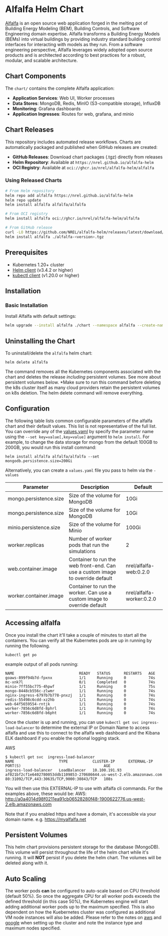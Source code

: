 # Alfalfa Helm Chart

[Alfalfa](https://github.com/NREL/alfalfa) is an open source web application forged in the melting pot of Building Energy Modeling (BEM), Building Controls, and Software Engineering domain expertise.​ Alfalfa transforms a Building Energy Models (BEMs) into virtual buildings by providing industry standard building control interfaces for interacting with models as they run.​ From a software engineering perspective, Alfalfa leverages widely adopted open source products and is architected according to best practices for a robust, modular, and scalable architecture.

## Chart Components

The `chart/` contains the complete Alfalfa application:
- **Application Services**: Web UI, Worker processes
- **Data Stores**: MongoDB, Redis, MinIO (S3-compatible storage), InfluxDB  
- **Monitoring**: Grafana dashboards
- **Application Ingresses**: Routes for web, grafana, and minio

## Chart Releases

This repository includes automated release workflows. Charts are automatically packaged and published when GitHub releases are created:

- **GitHub Releases**: Download chart packages (.tgz) directly from releases
- **Helm Repository**: Available at `https://nrel.github.io/alfalfa-helm`
- **OCI Registry**: Available at `oci://ghcr.io/nrel/alfalfa-helm/alfalfa`

### Using Released Charts

```bash
# From Helm repository
helm repo add alfalfa https://nrel.github.io/alfalfa-helm
helm repo update
helm install alfalfa alfalfa/alfalfa

# From OCI registry
helm install alfalfa oci://ghcr.io/nrel/alfalfa-helm/alfalfa

# From GitHub release
curl -LO https://github.com/NREL/alfalfa-helm/releases/latest/download/alfalfa-<version>.tgz
helm install alfalfa ./alfalfa-<version>.tgz
```

## Prerequisites

- Kubernetes 1.20+ cluster
- [Helm client](https://helm.sh/docs/intro/install/) (v3.4.2 or higher)
- [kubectl client](https://kubernetes.io/docs/tasks/tools/install-kubectl/) (v1.20.0 or higher)

## Installation

### Basic Installation
Install Alfalfa with default settings:

```bash
helm upgrade --install alfalfa ./chart --namespace alfalfa --create-namespace
```

## Uninstalling the Chart

To uninstall/delete the `alfalfa` helm chart:

`helm delete alfalfa`

The command removes all the Kubernetes components associated with the chart and deletes the release *including* persistent volumes. See more about persistent volumes below. *Make sure to run this command before deleting the k8s cluster itself as many cloud providers retain the persistent volumes on k8s deletion. The helm delete command will remove everything. 

## Configuration

The following table lists common configurable parameters of the alfalfa chart and their default values. This list is not representative of the full list. You can override any of the [values.yaml](chart/values.yaml) by specify the parameter name using the `--set key=value[,key=value]` argument to `helm install`. For example, to change the data storage for mongo from the default 100GB to 200GB, you would run this install command:

`helm install alfalfa alfalfa/alfalfa --set mongodb.persistence.size=200Gi`

Alternatively, you can create a `values.yaml` file you pass to helm via the `-values`


Parameter | Description | Default
--------- | ----------- | -------
mongo.persistence.size | Size of the volume for MongoDB | 10Gi |
mongo.persistence.size | Size of the volume for MongoDB | 10Gi |
minio.persistence.size | Size of the volume for Minio | 100Gi |
worker.replicas | Number of worker pods that run the simulations | 2 |
web.container.image   | Container to run the web front-end. Can use a custom image to override default | nrel/alfalfa-web:0.2.0 |
worker.container.image   | Container to run the worker. Can use a custom image to override default | nrel/alfalfa-worker:0.2.0 |


## Accessing alfalfa

Once you install the chart it'll take a couple of minutes to start all the containers. You can verify all the Kubernetes pods are up in running by running the following.  

`kubectl get po`  

example output of all pods running: 

```
NAME                             READY   STATUS      RESTARTS   AGE
goaws-899f94b7d-fpxnx            1/1     Running     0          74s
mc-xnk7l                         0/1     Completed   0          74s
minio-7ff55bc775-4hpwf           1/1     Running     0          75s
mongo-8448cb556c-zlwmr           1/1     Running     0          74s
nginx-ingress-6797b7b778-pnxzj   1/1     Running     0          74s
redis-55498c6cdd-xz2hb           1/1     Running     0          74s
web-64f5659554-rntjk             1/1     Running     0          74s
worker-7856c6d8fd-8phrl          1/1     Running     0          74s
worker-7856c6d8fd-b6pht          1/1     Running     0          74s

```

Once the cluster is up and running, you can use `kubectl get svc ingress-load-balancer` to determine the external IP or Domain Name to access alfalfa and use this to connect to the alfalfa web dashboard and the Kibana ELK dashboard if you enable the optional logging stack. 

AWS
```
$ kubectl get svc  ingress-load-balancer
NAME                    TYPE           CLUSTER-IP      EXTERNAL-IP                                                              PORT(S)                                     AGE
ingress-load-balancer   LoadBalancer   10.100.191.93   af021bf2cf1e6402780053ddb1109853-270686644.us-west-2.elb.amazonaws.com   80:31092/TCP,443:30635/TCP,9000:30843/TCP   108s
``` 

You will then use this EXTERNAL-IP to use with alfalfa cli commands. For the examples above, these would be:
AWS: http://a0a4014d98f0211ea91cb06528280f48-1900622776.us-west-2.elb.amazonaws.com 

Note that if you enabled https and have a domain, it's accessible via your domain name. e.g. https://myalfalfa.net

## Persistent Volumes

This helm chart provisions persistent storage for the database (MongoDB). This volume will persist throughout the life of the helm chart while it's running. It will **NOT** persist if you delete the helm chart. The volumes will be deleted along with it.   

## Auto Scaling

The worker pods __can__ be configured to auto-scale based on CPU threshold (default 50%). So once the aggregate CPU for all worker pods exceeds the defined threshold (in this case 50%), the Kubernetes engine will start adding additional worker pods up to the maximum specified. This is also dependent on how the Kuebernetes cluster was configured as additional VM node instances will also be added. Please refer to the notes on [aws](/aws/README.md) and [google](/google/README.md) when setting up the cluster and note the instance type and maximum nodes specified.  
